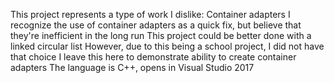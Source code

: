 This project represents a type of work I dislike: Container adapters
I recognize the use of container adapters as a quick fix, but believe 
 that they're inefficient in the long run
This project could be better done with a linked circular list
However, due to this being a school project, I did not have that choice
I leave this here to demonstrate ability to create container adapters
The language is C++, opens in Visual Studio 2017
